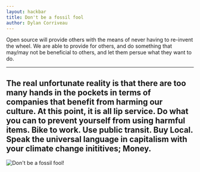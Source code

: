 ```yaml
---
layout: hackbar
title: Don't be a fossil fool
author: Dylan Corriveau
---
```


Open source will provide others with the means of never having to re-invent the wheel. We are able to provide for others, and do something that may/may not be beneficial to others, and let them persue what they want to do.

---

## The real unfortunate reality is that there are too many hands in the pockets in terms of companies that benefit from harming our culture. At this point, it is all lip service. Do what you can to prevent yourself from using harmful items. Bike to work. Use public transit. Buy Local. Speak the universal language in capitalism with your climate change inititives; Money.

![Don't be a fossil fool!]({{site.baseurl}}/assets/images/dylan_corriveau.jpg)
